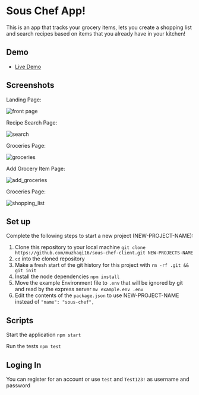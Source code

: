# Sous Chef App!

This is an app that tracks your grocery items, lets you create a shopping list and search recipes based on items that you already have in your kitchen!
## Demo

- [Live Demo](https://sous-chef.artanmuzhaqi.now.sh/)

## Screenshots
Landing Page:

![front page](img/landing_page.png)

Recipe Search Page:

![search](img/recipes_page.png)

Groceries Page:

![groceries](img/groceries_page.png)

Add Grocery Item Page:

![add_groceries](img/add_groceries_page.png)

Groceries Page:

![shopping_list](img/shopping_list.png)

## Set up

Complete the following steps to start a new project (NEW-PROJECT-NAME):

1. Clone this repository to your local machine `git clone https://github.com/muzhaqi16/sous-chef-client.git NEW-PROJECTS-NAME`
2. `cd` into the cloned repository
3. Make a fresh start of the git history for this project with `rm -rf .git && git init`
4. Install the node dependencies `npm install`
5. Move the example Environment file to `.env` that will be ignored by git and read by the express server `mv example.env .env`
6. Edit the contents of the `package.json` to use NEW-PROJECT-NAME instead of `"name": "sous-chef",`

## Scripts

Start the application `npm start`

Run the tests `npm test`

## Loging In

You can register for an account or use `test` and `Test123!` as username and password
